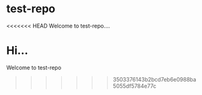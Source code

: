 # test-repo

<<<<<<< HEAD
Welcome to test-repo....

Hi...
=======
Welcome to test-repo
>>>>>>> 3503376143b2bcd7eb6e0988ba5055df5784e77c
